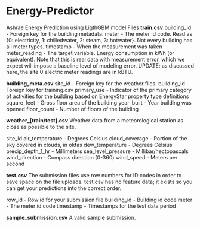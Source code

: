 # Energy-Predictor
Ashrae Energy Prediction using LigthGBM model
Files
**train.csv**
  building_id - Foreign key for the building metadata.
  meter - The meter id code. Read as {0: electricity, 1: chilledwater, 2: steam, 3: hotwater}. Not every building has all meter types.
  timestamp - When the measurement was taken
  meter_reading - The target variable. Energy consumption in kWh (or equivalent). Note that this is real data with measurement error,       which we expect will impose a baseline level of modeling error. UPDATE: as discussed here, the site 0 electric meter readings are in       kBTU.
  
**building_meta.csv**
  site_id - Foreign key for the weather files.
  building_id - Foreign key for training.csv
  primary_use - Indicator of the primary category of activities for the building based on EnergyStar property type definitions
  square_feet - Gross floor area of the building
  year_built - Year building was opened
  floor_count - Number of floors of the building

**weather_[train/test].csv**
  Weather data from a meteorological station as close as possible to the site.

  site_id
  air_temperature - Degrees Celsius
  cloud_coverage - Portion of the sky covered in clouds, in oktas
  dew_temperature - Degrees Celsius
  precip_depth_1_hr - Millimeters
  sea_level_pressure - Millibar/hectopascals
  wind_direction - Compass direction (0-360)
  wind_speed - Meters per second

**test.csv**
  The submission files use row numbers for ID codes in order to save space on the file uploads. test.csv has no feature data; it exists so you can get your predictions into the correct order.

  row_id - Row id for your submission file
  building_id - Building id code
  meter - The meter id code
  timestamp - Timestamps for the test data period

**sample_submission.csv**
  A valid sample submission.

